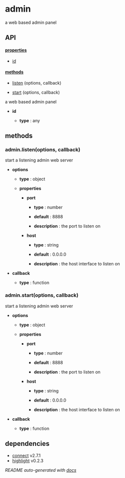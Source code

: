 # admin

a web based admin panel

## API

#### [properties](#admin-properties)

  - [id](#admin-properties-id)


#### [methods](#admin-methods)

  - [listen](#admin-methods-listen) (options, callback)

  - [start](#admin-methods-start) (options, callback)


a web based admin panel

- **id** 

  - **type** : any


<a name="admin-methods"></a> 

## methods 

<a name="admin-methods-listen"></a> 

### admin.listen(options, callback)

start a listening admin web server

- **options** 

  - **type** : object

  - **properties**

    - **port** 

      - **type** : number

      - **default** : 8888

      - **description** : the port to listen on

    - **host** 

      - **type** : string

      - **default** : 0.0.0.0

      - **description** : the host interface to listen on

- **callback** 

  - **type** : function

<a name="admin-methods-start"></a> 

### admin.start(options, callback)

start a listening admin web server

- **options** 

  - **type** : object

  - **properties**

    - **port** 

      - **type** : number

      - **default** : 8888

      - **description** : the port to listen on

    - **host** 

      - **type** : string

      - **default** : 0.0.0.0

      - **description** : the host interface to listen on

- **callback** 

  - **type** : function


## dependencies 
- [connect](http://npmjs.org/package/connect) v2.7.1
- [highlight](http://npmjs.org/package/highlight) v0.2.3

*README auto-generated with [docs](https://github.com/bigcompany/resources/tree/master/docs)*